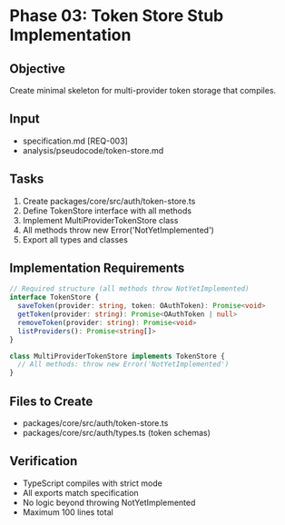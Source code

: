 # Phase 03: Token Store Stub Implementation

## Objective
Create minimal skeleton for multi-provider token storage that compiles.

## Input
- specification.md [REQ-003]
- analysis/pseudocode/token-store.md

## Tasks
1. Create packages/core/src/auth/token-store.ts
2. Define TokenStore interface with all methods
3. Implement MultiProviderTokenStore class
4. All methods throw new Error('NotYetImplemented')
5. Export all types and classes

## Implementation Requirements
```typescript
// Required structure (all methods throw NotYetImplemented)
interface TokenStore {
  saveToken(provider: string, token: OAuthToken): Promise<void>
  getToken(provider: string): Promise<OAuthToken | null>
  removeToken(provider: string): Promise<void>
  listProviders(): Promise<string[]>
}

class MultiProviderTokenStore implements TokenStore {
  // All methods: throw new Error('NotYetImplemented')
}
```

## Files to Create
- packages/core/src/auth/token-store.ts
- packages/core/src/auth/types.ts (token schemas)

## Verification
- TypeScript compiles with strict mode
- All exports match specification
- No logic beyond throwing NotYetImplemented
- Maximum 100 lines total